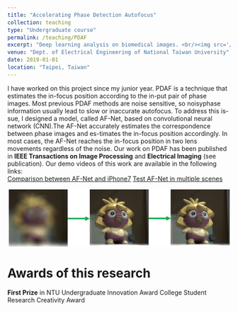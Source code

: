 ```yaml
---
title: "Accelerating Phase Detection Autofocus"
collection: teaching
type: "Undergraduate course"
permalink: /teaching/PDAF
excerpt: "Deep learning analysis on biomedical images. <br/><img src='/images/PDAF.jpg' width='600' >"
venue: "Dept. of Electrical Engineering of National Taiwan University"
date: 2019-01-01
location: "Taipei, Taiwan"
---
```


I have worked on this project since my junior year. PDAF is a technique that estimates the in-focus position according to the in-put pair of phase images. Most previous PDAF methods are noise sensitive, so noisyphase information usually lead to slow or inaccurate autofocus.  To address this is-sue, I designed a model, called AF-Net, based on convolutional neural network (CNN).The AF-Net accurately estimates the correspondence between phase images and es-timates the in-focus position accordingly. In most cases, the AF-Net reaches the in-focus position in two lens movements regardless of the noise. Our work on PDAF has been published in **IEEE Transactions on Image Processing** and **Electrical Imaging** (see publication). Our demo videos of this work are available in the following links: <br/>
[Comparison between AF-Net and iPhone7](https://www.youtube.com/watch?v=ApXMDT774aA)
[Test AF-Net in multiple scenes](https://www.youtube.com/watch?v=9_BJ8C9Q8_k)

<img src='/images/PDAF.jpg' width='600' >

Awards of this research
======
**First Prize** in NTU Undergraduate Innovation Award
College Student Research Creativity Award
